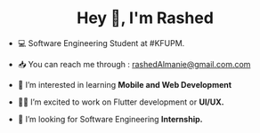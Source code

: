 <h1 align="center">Hey 👋, I'm Rashed</h1>

- 💻 Software Engineering Student at #KFUPM.

- 📥 You can reach me through : rashedAlmanie@gmail.com.com

- 👀 I’m interested in learning **Mobile and Web Development**

- 👨‍💻 I’m excited to work on Flutter development or **UI/UX.**

- 🤝 I’m looking for Software Engineering **Internship.**


<p align="left">
</p>
